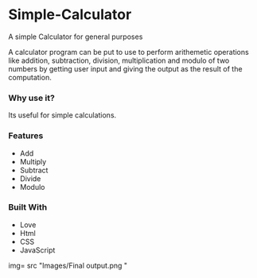 <html>
  <body>
    <h1>Simple-Calculator</h1>
    <p>A simple Calculator for general purposes</p>
    <p>
      A calculator program can be put to use to perform arithemetic operations
      like addition, subtraction, division, multiplication and modulo of two
      numbers by getting user input and giving the output as the result of the
      computation.
    </p>
    <h3>Why use it?</h3>
    <p>Its useful for simple calculations.</p>
    <h3>Features</h3>
    <p>
        <ul>
            <li>Add</li>
            <li>Multiply</li>
            <li>Subtract</li>
            <li>Divide</li>
            <li>Modulo</li>
        </ul>
    </p>
    <h3>Built With</h3>
    <p>
        <ul>
            <li>Love</li>
            <li>Html</li>
            <li>CSS</li>
            <li>JavaScript</li>
        </ul>
    </p>
    <div>
      img= src "Images/Final output.png "
    </div>
  </body>
</html>
